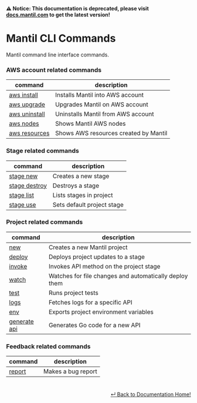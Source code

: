 **⚠️ Notice: This documentation is deprecated, please visit [docs.mantil.com](https://docs.mantil.com) to get the latest version!**

# Mantil CLI Commands

Mantil command line interface commands.

### AWS account related commands

| command | description |
| --------| ----------- | 
| [aws install](mantil_aws_install.md) | Installs Mantil into AWS account |
| [aws upgrade](mantil_aws_upgrade.md) | Upgrades Mantil on AWS account |
| [aws uninstall](mantil_aws_uninstall.md) | Uninstalls Mantil from AWS account |
| [aws nodes](mantil_aws_nodes.md) | Shows Mantil AWS nodes |
| [aws resources](mantil_aws_resources.md) | Shows AWS resources created by Mantil |


### Stage related commands

| command | description |
| --------| ----------- | 
| [stage new](mantil_stage_new.md) | Creates a new stage |
| [stage destroy](mantil_stage_destroy.md) | Destroys a stage |
| [stage list](mantil_stage_list.md) | Lists stages in project |
| [stage use](mantil_stage_use.md) | Sets default project stage |

### Project related commands

| command | description |
| --------| ----------- | 
| [new](mantil_new.md) | Creates a new Mantil project |
| [deploy](mantil_deploy.md) | Deploys project updates to a stage |
| [invoke](mantil_invoke.md) | Invokes API method on the project stage |
| [watch](mantil_watch.md) | Watches for file changes and automatically deploy them |
| [test](mantil_test.md) | Runs project tests |
| [logs](mantil_logs.md) | Fetches logs for a specific API |
| [env](mantil_env.md) | Exports project environment variables |
| [generate api](mantil_generate_api.md) | Generates Go code for a new API |

### Feedback related commands

| command | description |
| --------| ----------- | 
| [report](mantil_report.md) | Makes a bug report |

#

<p align="right"> <a href="https://github.com/mantil-io/mantil/tree/master/docs#mantil-documentation">↵ Back to Documentation Home!</a></p>

